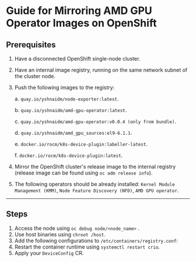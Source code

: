 # Guide for Mirroring AMD GPU Operator Images on OpenShift

## Prerequisites
1. Have a disconnected OpenShift single-node cluster.
2. Have an internal image registry, running on the same network subnet of the cluster node.
3. Push the following images to the registry:

	a.  `quay.io/yshnaidm/node-exporter:latest`.

	b.  `quay.io/yshnaidm/amd-gpu-operator:latest`.

	c.  `quay.io/yshnaidm/amd-gpu-operator:v0.0.4 (only from bundle)`.

	d.  `quay.io/yshnaidm/amd_gpu_sources:el9-6.1.1`.

	e.  `docker.io/rocm/k8s-device-plugin:labeller-latest`.

	f.  `docker.io/rocm/k8s-device-plugin:latest`.


 
5. Mirror the OpenShift cluster's release image to the internal registry (release image can be found using `oc adm release info`).
6. The following operators should be already installed: `Kernel Module Management (KMM)`, `Node Feature Discovery (NFD)`, `AMD GPU operator`.

---


## Steps
1. Access the node using `oc debug node/<node_name>` . 
2. Use host binaries using `chroot /host`.
3. Add the following configurations to `/etc/containers/registry.conf`:
4. Restart the container runtime using `systemctl restart crio`.
5. Apply your `DeviceConfig` CR.


   
